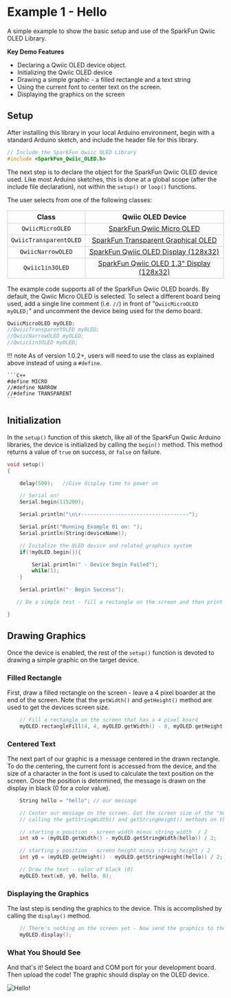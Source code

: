 # Example 1 - Hello

A simple example to show the basic setup and use of the SparkFun Qwiic OLED Library.

**Key Demo Features**

* Declaring a Qwiic OLED device object.
* Initializing the Qwiic OLED device
* Drawing a simple graphic - a filled rectangle and a text string
* Using the current font to center text on the screen.
* Displaying the graphics on the screen



## Setup

After installing this library in your local Arduino environment, begin with a standard Arduino sketch, and include the header file for this library.


```C++
// Include the SparkFun Qwiic OLED Library
#include <SparkFun_Qwiic_OLED.h>
```


The next step is to declare the object for the SparkFun Qwiic OLED device used. Like most Arduino sketches, this is done at a global scope (after the include file declaration), not within the ```setup()``` or ```loop()``` functions.

The user selects from one of the following classes:

<div style="text-align: center;">
    <table>
        <tr>
            <th style="text-align: center; border: solid 1px #cccccc;">Class
            </th>
            <th style="text-align: center; border: solid 1px #cccccc;">Qwiic OLED Device
            </th>
        </tr>
        <tr>        
            <td style="text-align: center; border: solid 1px #cccccc;"><code>QwiicMicroOLED</code>
            </td>
            <td style="text-align: center; border: solid 1px #cccccc;"><a href="https://www.sparkfun.com/products/14532">SparkFun Qwiic Micro OLED</a>
            </td>
        </tr>
        <tr>        
            <td style="text-align: center; border: solid 1px #cccccc;"><code>QwiicTransparentOLED</code>
            </td>
            <td style="text-align: center; border: solid 1px #cccccc;"><a href="https://www.sparkfun.com/products/15173">SparkFun Transparent Graphical OLED</a>
            </td>
        </tr>
        <tr>        
            <td style="text-align: center; border: solid 1px #cccccc;"><code>QwiicNarrowOLED</code>
            </td>
            <td style="text-align: center; border: solid 1px #cccccc;"><a href="https://www.sparkfun.com/products/17153">SparkFun Qwiic OLED Display (128x32)</a>
            </td>
        </tr>
        <tr>        
            <td style="text-align: center; border: solid 1px #cccccc;"><code>Qwiic1in3OLED</code>
            </td>
            <td style="text-align: center; border: solid 1px #cccccc;"><a href="https://www.sparkfun.com/products/23453">SparkFun Qwiic OLED 1.3" Display (128x32)</a>
            </td>
        </tr>
    </table>
</div>



The example code supports all of the SparkFun Qwiic OLED boards. By default, the Qwiic Micro OLED is selected. To select a different board being used, add a single line comment (i.e. `//`) in front of "`QwiicMicroOLED myOLED;`" and uncomment the device being used for the demo board.


```C++
QwiicMicroOLED myOLED;
//QwiicTransparentOLED myOLED;
//QwiicNarrowOLED myOLED;
//Qwiic1in3OLED myOLED;

```


!!! note
    As of version 1.0.2+, users will need to use the class as explained above instead of using a `#define`.

    ```C++
    #define MICRO
    //#define NARROW
    //#define TRANSPARENT
    ```


## Initialization

In the ```setup()``` function of this sketch, like all of the SparkFun Qwiic Arduino libraries, the device is initialized by calling the ```begin()``` method. This method returns a value of ```true``` on success, or ```false``` on failure.

```C++
void setup()
{

    delay(500);   //Give display time to power on

    // Serial on!
    Serial.begin(115200);

    Serial.println("\n\r-----------------------------------");

    Serial.print("Running Example 01 on: ");
    Serial.println(String(deviceName));

    // Initalize the OLED device and related graphics system
    if(!myOLED.begin()){

        Serial.println(" - Device Begin Failed");
        while(1);
    }

    Serial.println("- Begin Success");

   // Do a simple test - fill a rectangle on the screen and then print hello!...

}
```



## Drawing Graphics

Once the device is enabled, the rest of the `setup()` function is devoted to drawing a simple graphic on the target device.



### Filled Rectangle

First, draw a filled rectangle on the screen - leave a 4 pixel boarder at the end of the screen. Note that the `getWidth()` and `getHeight()` method are used to get the devices screen size.

```C++
    // Fill a rectangle on the screen that has a 4 pixel board
    myOLED.rectangleFill(4, 4, myOLED.getWidth() - 8, myOLED.getHeight() - 8);
```



### Centered Text

The next part of our graphic is a message centered in the drawn rectangle. To do the centering, the current font is accessed from the device, and the size of a character in the font is used to calculate the text position on the screen. Once the position is determined, the message is drawn on the display in black (0 for a color value).

```C++
    String hello = "hello"; // our message

    // Center our message on the screen. Get the screen size of the "hello" string,
    // calling the getStringWidth() and getStringHeight() methods on the oled

    // starting x position - screen width minus string width  / 2
    int x0 = (myOLED.getWidth() - myOLED.getStringWidth(hello)) / 2;

    // starting y position - screen height minus string height / 2
    int y0 = (myOLED.getHeight() - myOLED.getStringHeight(hello)) / 2;

    // Draw the text - color of black (0)
    myOLED.text(x0, y0, hello, 0);
```



### Displaying the Graphics

The last step is sending the graphics to the device. This is accomplished by calling the `display()` method.

```C++
    // There's nothing on the screen yet - Now send the graphics to the device
    myOLED.display();
```


### What You Should See

And that's it! Select the board and COM port for your development board. Then upload the code! The graphic should display on the OLED device.

![Hello!](img/ex01_hello.png "Hello")
